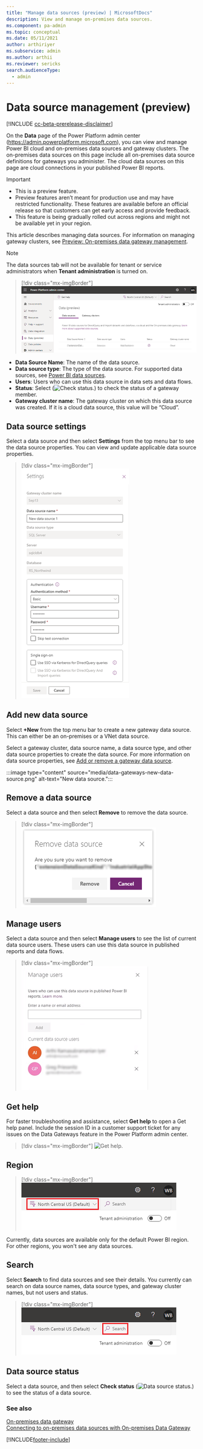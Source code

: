 ```yaml
---
title: "Manage data sources (preview) | MicrosoftDocs"
description: View and manage on-premises data sources.
ms.component: pa-admin
ms.topic: conceptual
ms.date: 05/11/2021
author: arthiriyer
ms.subservice: admin
ms.author: arthii
ms.reviewer: sericks
search.audienceType: 
  - admin
---
```

# Data source management (preview)

[!INCLUDE [cc-beta-prerelease-disclaimer](../includes/cc-beta-prerelease-disclaimer.md)]

On the **Data** page of the Power Platform admin center (https://admin.powerplatform.microsoft.com), you can view and manage Power BI cloud and on-premises data sources and gateway clusters. The on-premises data sources on this page include all on-premises data source definitions for gateways you administer. The cloud data sources on this page are cloud connections in your published Power BI reports.

> [!IMPORTANT]
> - This is a preview feature.
> - Preview features aren’t meant for production use and may have restricted functionality. These features are available before an official release so that customers can get early access and provide feedback.
> - This feature is being gradually rolled out across regions and might not be available yet in your region.

This article describes managing data sources. For information on managing gateway clusters, see [Preview: On-premises data gateway management](onpremises-data-gateway-management.md).

> [!NOTE]
> The data sources tab will not be available for tenant or service administrators when **Tenant administration** is turned on.

> [!div class="mx-imgBorder"] 
> ![Data sources tab.](media/data-gateways-tenant-admin-off-data-sources.png "Data sources tab")

- **Data Source Name**: The name of the data source.
- **Data source type**: The type of the data source. For supported data sources, see [Power BI data sources](/power-bi/connect-data/power-bi-data-sources).
- **Users**: Users who can use this data source in data sets and data flows.
- **Status**: Select (![Check status.](media/gateway-status.png "Check status")) to check the status of a gateway member.
- **Gateway cluster name**: The gateway cluster on which this data source was created. If it is a cloud data source, this value will be “Cloud”.

## Data source settings

Select a data source and then select **Settings** from the top menu bar to see the data source properties. You can view and update applicable data source properties.  

> [!div class="mx-imgBorder"] 
> ![Data source settings.](media/data-gateways-data-source-settings.png "Data source settings")

## Add new data source

Select **+New** from the top menu bar to create a new gateway data source. This can either be an on-premises or a VNet data source.   

Select a gateway cluster, data source name, a data source type, and other data source properties to create the data source. For more information on data source properties, see [Add or remove a gateway data source](/power-bi/connect-data/service-gateway-data-sources).

:::image type="content" source="media/data-gateways-new-data-source.png" alt-text="New data source.":::

## Remove a data source

Select a data source and then select **Remove** to remove the data source. 

> [!div class="mx-imgBorder"] 
> ![Remove a data source.](media/data-gateways-remove-data-source.png "Remove a data source")

## Manage users

Select a data source and then select **Manage users** to see the list of current data source users. These users can use this data source in published reports and data flows. 

> [!div class="mx-imgBorder"] 
> ![Manage users for data source.](media/data-gateways-source-manage-users.png "Manage users for data source")

## Get help
For faster troubleshooting and assistance, select **Get help** to open a Get help panel. Include the session ID in a customer support ticket for any issues on the Data Gateways feature in the Power Platform admin center.

> [!div class="mx-imgBorder"] 
> ![Get help.](media/get-help.png "Get help")

## Region

> [!div class="mx-imgBorder"] 
> ![Data source regions.](media/data-gateways-data-source-region.png "Data source regions")

Currently, data sources are available only for the default Power BI region. For other regions, you won't see any data sources.

## Search

Select **Search** to find data sources and see their details. You currently can search on data source names, data source types, and gateway cluster names, but not users and status.

> [!div class="mx-imgBorder"] 
> ![Search data sources.](media/data-gateways-data-source-search.png "Search data sources")

## Data source status

Select a data source, and then select **Check status** (![Data source status.](media/gateway-status.png "Data source status")) to see the status of a data source.

### See also
 [On-premises data gateway](/data-integration/gateway/service-gateway-onprem)<br/>
 [Connecting to on-premises data sources with On-premises Data Gateway](/azure/analysis-services/analysis-services-gateway)<br/>


[!INCLUDE[footer-include](../includes/footer-banner.md)]

